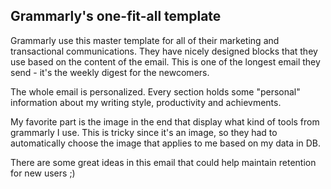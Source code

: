 ## Grammarly's one-fit-all template

Grammarly use this master template for all of their marketing and transactional communications.
They have nicely designed blocks that they use based on the content of the email.
This is one of the longest email they send - it's the weekly digest for the newcomers.

The whole email is personalized. Every section holds some "personal" information about my writing style, productivity and achievments.

My favorite part is the image in the end that display what kind of tools from grammarly I use.
This is tricky since it's an image, so they had to automatically choose the image that applies to me based on my data in DB.

There are some great ideas in this email that could help maintain retention for new users ;)
